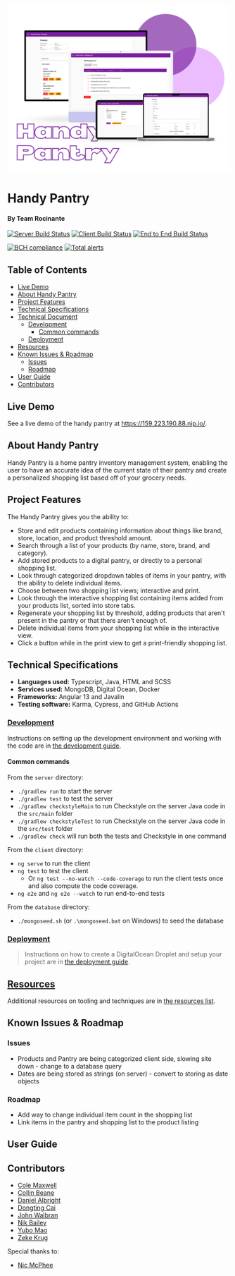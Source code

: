 ![Handy Pantry](/res/Handy-Pantry-Main-Pic.png)
# Handy Pantry
#### By Team Rocinante


[![Server Build Status](../../actions/workflows/server.yml/badge.svg)](../../actions/workflows/server.yml)
[![Client Build Status](../../actions/workflows/client.yaml/badge.svg)](../../actions/workflows/client.yaml)
[![End to End Build Status](../../actions/workflows/e2e.yaml/badge.svg)](../../actions/workflows/e2e.yaml)

[![BCH compliance](https://bettercodehub.com/edge/badge/UMM-CSci-3601-S22/iteration-3-acerinox?branch=main)](https://bettercodehub.com/)
[![Total alerts](https://img.shields.io/lgtm/alerts/g/UMM-CSci-3601-S22/iteration-3-acerinox.svg?logo=lgtm&logoWidth=18)](https://lgtm.com/projects/g/UMM-CSci-3601-S22/iteration-3-acerinox/alerts/)

## Table of Contents

  - [Live Demo](#live-demo)
  - [About Handy Pantry](#about-handy-pantry)
  - [Project Features](#project-features)
  - [Technical Specifications](#technical-specifications)
  - [Technical Document](#technical-document)
    - [Development](#development)
      - [Common commands](#common-commands)
    - [Deployment](#deployment)
  - [Resources](#resources)
  - [Known Issues & Roadmap](#known-issues--roadmap)
    - [Issues](#issues)
    - [Roadmap](#roadmap)
  - [User Guide](#user-guide)
  - [Contributors](#contributors)

## Live Demo
See a live demo of the handy pantry at https://159.223.190.88.nip.io/.

## About Handy Pantry

Handy Pantry is a home pantry inventory management system, enabling the user to have an accurate idea of the current state of their pantry and create a personalized shopping list based off of your grocery needs.

## Project Features

The Handy Pantry gives you the ability to:
- Store and edit products containing information about things like brand, store, location, and product threshold amount.
- Search through a list of your products (by name, store, brand, and category).
- Add stored products to a digital pantry, or directly to a personal shopping list.
- Look through categorized dropdown tables of items in your pantry, with the ability to delete individual items.
- Choose between two shopping list views; interactive and print.
- Look through the interactive shopping list containing items added from your products list, sorted into store tabs.
- Regenerate your shopping list by threshold, adding products that aren't present in the pantry or that there aren't enough of.
- Delete individual items from your shopping list while in the interactive view.
- Click a button while in the print view to get a print-friendly shopping list.


## Technical Specifications

- **Languages used:** Typescript, Java, HTML and SCSS
- **Services used:** MongoDB, Digital Ocean, Docker
- **Frameworks:** Angular 13 and Javalin
- **Testing software:** Karma, Cypress, and GitHub Actions

### [Development](doc/DEVELOPMENT.md)

Instructions on setting up the development environment and working with the code are in [the development guide](doc/DEVELOPMENT.md).

#### Common commands

From the `server` directory:

- `./gradlew run` to start the server
- `./gradlew test` to test the server
- `./gradlew checkstyleMain` to run Checkstyle on the server Java code in the `src/main` folder
- `./gradlew checkstyleTest` to run Checkstyle on the server Java code in the `src/test` folder
- `./gradlew check` will run both the tests and Checkstyle in one command

From the `client` directory:

- `ng serve` to run the client
- `ng test` to test the client
  - Or `ng test --no-watch --code-coverage` to run the client tests once and
    also compute the code coverage.
- `ng e2e` and `ng e2e --watch` to run end-to-end tests

From the `database` directory:

- `./mongoseed.sh` (or `.\mongoseed.bat` on Windows) to seed the database

### [Deployment](doc/DEPLOYMENT.md)

> Instructions on how to create a DigitalOcean Droplet and setup your project are in [the deployment guide](doc/DEPLOYMENT.md).

## [Resources](doc/RESOURCES.md)

Additional resources on tooling and techniques are in [the resources list](RESOURCES.md).

## Known Issues & Roadmap

### Issues
- Products and Pantry are being categorized client side, slowing site down - change to a database query
- Dates are being stored as strings (on server) - convert to storing as date objects

### Roadmap
- Add way to change individual item count in the shopping list
- Link items in the pantry and shopping list to the product listing


## User Guide



## Contributors


- <a href="https://github.com/cole-maxwell1">Cole Maxwell</a>
- <a href="https://github.com/CBeane313">Collin Beane</a>
- <a href="https://github.com/albright220">Daniel Albright</a>
- <a href="https://github.com/caidongting0823">Dongting Cai</a>
- <a href="https://github.com/jpwalbran">John Walbran</a>
- <a href="https://github.com/NikFBail">Nik Bailey</a>
- <a href="https://github.com/YuboMao">Yubo Mao</a>
- <a href="https://github.com/krug0102">Zeke Krug</a>

Special thanks to:
- <a href="https://github.com/NicMcPhee">Nic McPhee</a>
